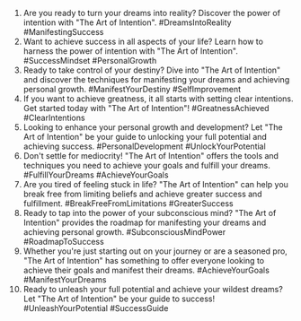1. Are you ready to turn your dreams into reality? Discover the power of intention with "The Art of Intention". #DreamsIntoReality #ManifestingSuccess
2. Want to achieve success in all aspects of your life? Learn how to harness the power of intention with "The Art of Intention". #SuccessMindset #PersonalGrowth
3. Ready to take control of your destiny? Dive into "The Art of Intention" and discover the techniques for manifesting your dreams and achieving personal growth. #ManifestYourDestiny #SelfImprovement
4. If you want to achieve greatness, it all starts with setting clear intentions. Get started today with "The Art of Intention"! #GreatnessAchieved #ClearIntentions
5. Looking to enhance your personal growth and development? Let "The Art of Intention" be your guide to unlocking your full potential and achieving success. #PersonalDevelopment #UnlockYourPotential
6. Don't settle for mediocrity! "The Art of Intention" offers the tools and techniques you need to achieve your goals and fulfill your dreams. #FulfillYourDreams #AchieveYourGoals
7. Are you tired of feeling stuck in life? "The Art of Intention" can help you break free from limiting beliefs and achieve greater success and fulfillment. #BreakFreeFromLimitations #GreaterSuccess
8. Ready to tap into the power of your subconscious mind? "The Art of Intention" provides the roadmap for manifesting your dreams and achieving personal growth. #SubconsciousMindPower #RoadmapToSuccess
9. Whether you're just starting out on your journey or are a seasoned pro, "The Art of Intention" has something to offer everyone looking to achieve their goals and manifest their dreams. #AchieveYourGoals #ManifestYourDreams
10. Ready to unleash your full potential and achieve your wildest dreams? Let "The Art of Intention" be your guide to success! #UnleashYourPotential #SuccessGuide

